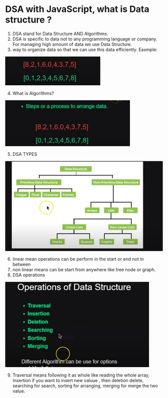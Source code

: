 # DSA with JavaScript, what is Data structure ?

1. DSA stand for Data Structure AND Algorithms.
2. DSA is specific to data not to any programming language or company. For managing high amount of data we use Data Structure.
3. way to organize data so that we can use this data efficiently. Eaxmple:

![example of oragnize data](image.png) 


4. What is Algorithms? 

![algorithms](image-1.png)

5. DSA TYPES

 ![dsa types](image-2.png)


6. linear mean operations can be perform in the start or end not in between
7. non linear means can be start from anywhere like tree node or graph.
8. DSA operations

![DSA operations](image-3.png)

9. Traversal means following it as whole like reading the whole array, Insertion if you want to insert new valuue , then deletion delete, searching for search, sorting for arranging, merging for merge the two value.

